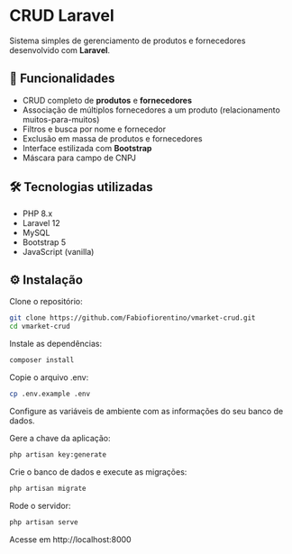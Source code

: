 
# CRUD Laravel

Sistema simples de gerenciamento de produtos e fornecedores desenvolvido com **Laravel**.

## 🔧 Funcionalidades

- CRUD completo de **produtos** e **fornecedores**
- Associação de múltiplos fornecedores a um produto (relacionamento muitos-para-muitos)
- Filtros e busca por nome e fornecedor
- Exclusão em massa de produtos e fornecedores
- Interface estilizada com **Bootstrap**
- Máscara para campo de CNPJ

## 🛠️ Tecnologias utilizadas

- PHP 8.x
- Laravel 12
- MySQL
- Bootstrap 5
- JavaScript (vanilla)

## ⚙️ Instalação

Clone o repositório:

```bash
git clone https://github.com/Fabiofiorentino/vmarket-crud.git
cd vmarket-crud
````

Instale as dependências:

```bash
composer install
```
Copie o arquivo .env:

```bash
cp .env.example .env
```

Configure as variáveis de ambiente com as informações do seu banco de dados.

Gere a chave da aplicação:
```bash
php artisan key:generate
```

Crie o banco de dados e execute as migrações:
```bash
php artisan migrate
```

Rode o servidor:
```bash
php artisan serve
```

Acesse em http://localhost:8000
